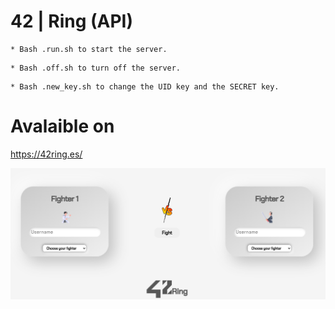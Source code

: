 # 42 | Ring (API)

```
* Bash .run.sh to start the server.
```

```
* Bash .off.sh to turn off the server.
```

```
* Bash .new_key.sh to change the UID key and the SECRET key.
```

# Avalaible on

https://42ring.es/


<img src="https://github.com/abello-r/abello-r.github.io/blob/master/public/src/42ring_front.png">
